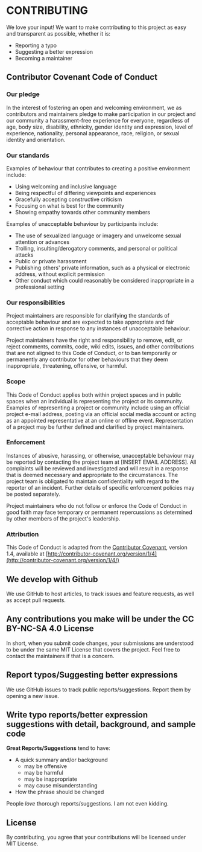# CONTRIBUTING

We love your input! We want to make contributing to this project as easy and transparent as possible, whether it is:

* Reporting a typo
* Suggesting a better expression
* Becoming a maintainer

## Contributor Covenant Code of Conduct

### Our pledge

In the interest of fostering an open and welcoming environment, we as contributors and maintainers pledge to make participation in our project and our community a harassment-free experience for everyone, regardless of age, body size, disability, ethnicity, gender identity and expression, level of experience, nationality, personal appearance, race, religion, or sexual identity and orientation.

### Our standards

Examples of behaviour that contributes to creating a positive environment include:

* Using welcoming and inclusive language
* Being respectful of differing viewpoints and experiences
* Gracefully accepting constructive criticism
* Focusing on what is best for the community
* Showing empathy towards other community members

Examples of unacceptable behaviour by participants include:

* The use of sexualized language or imagery and unwelcome sexual attention or advances
* Trolling, insulting/derogatory comments, and personal or political attacks
* Public or private harassment
* Publishing others' private information, such as a physical or electronic address, without explicit permission
* Other conduct which could reasonably be considered inappropriate in a professional setting

### Our responsibilities

Project maintainers are responsible for clarifying the standards of acceptable behaviour and are expected to take appropriate and fair corrective action in response to any instances of unacceptable behaviour.

Project maintainers have the right and responsibility to remove, edit, or reject comments, commits, code, wiki edits, issues, and other contributions that are not aligned to this Code of Conduct, or to ban temporarily or permanently any contributor for other behaviours that they deem inappropriate, threatening, offensive, or harmful.

### Scope

This Code of Conduct applies both within project spaces and in public spaces when an individual is representing the project or its community. Examples of representing a project or community include using an official project e-mail address, posting via an official social media account or acting as an appointed representative at an online or offline event. Representation of a project may be further defined and clarified by project maintainers.

### Enforcement

Instances of abusive, harassing, or otherwise, unacceptable behaviour may be reported by contacting the project team at \[INSERT EMAIL ADDRESS\]. All complaints will be reviewed and investigated and will result in a response that is deemed necessary and appropriate to the circumstances. The project team is obligated to maintain confidentiality with regard to the reporter of an incident. Further details of specific enforcement policies may be posted separately.

Project maintainers who do not follow or enforce the Code of Conduct in good faith may face temporary or permanent repercussions as determined by other members of the project's leadership.

### Attribution

This Code of Conduct is adapted from the [Contributor Covenant](http://contributor-covenant.org), version 1.4, available at [http://contributor-covenant.org/version/1/4](http://contributor-covenant.org/version/1/4/)

## We develop with Github

We use GitHub to host articles, to track issues and feature requests, as well as accept pull requests.

## Any contributions you make will be under the CC BY-NC-SA 4.0 License

In short, when you submit code changes, your submissions are understood to be under the same MIT License that covers the project. Feel free to contact the maintainers if that is a concern.

## Report typos/Suggesting better expressions

We use GitHub issues to track public reports/suggestions. Report them by opening a new issue.

## Write typo reports/better expression suggestions with detail, background, and sample code

**Great Reports/Suggestions** tend to have:

* A quick summary and/or background
  * may be offensive
  * may be harmful
  * may be inappropriate
  * may cause misunderstanding
* How the phrase should be changed

People _love_ thorough reports/suggestions. I am not even kidding.

## License

By contributing, you agree that your contributions will be licensed under MIT License.